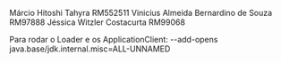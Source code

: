 Márcio Hitoshi Tahyra RM552511
Vinicius Almeida Bernardino de Souza RM97888
Jéssica Witzler Costacurta RM99068

Para rodar o Loader e os ApplicationClient:
--add-opens java.base/jdk.internal.misc=ALL-UNNAMED
